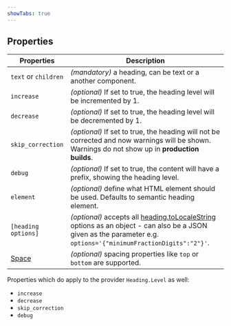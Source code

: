 ```yaml
---
showTabs: true
---
```


## Properties

| Properties                                  | Description                                                                                                                                                                                                                                                                 |
| ------------------------------------------- | --------------------------------------------------------------------------------------------------------------------------------------------------------------------------------------------------------------------------------------------------------------------------- |
| `text` or `children`                        | _(mandatory)_ a heading, can be text or a another component.                                                                                                                                                                                                                |
| `increase`                                  | _(optional)_ If set to true, the heading level will be incremented by 1.                                                                                                                                                                                                    |
| `decrease`                                  | _(optional)_ If set to true, the heading level will be decremented by 1.                                                                                                                                                                                                    |
| `skip_correction`                           | _(optional)_ If set to true, the heading will not be corrected and now warnings will be shown. Warnings do not show up in **production builds**.                                                                                                                            |
| `debug`                                     | _(optional)_ If set to true, the content will have a prefix, showing the heading level.                                                                                                                                                                                     |
| `element`                                   | _(optional)_ define what HTML element should be used. Defaults to semantic heading element.                                                                                                                                                                                 |
| `[heading options]`                         | _(optional)_ accepts all [heading.toLocaleString](https://developer.mozilla.org/en-US/docs/Web/JavaScript/Reference/Global_Objects/Heading/toLocaleString) options as an object - can also be a JSON given as the parameter e.g. `options='{"minimumFractionDigits":"2"}'`. |
| [Space](/uilib/components/space/properties) | _(optional)_ spacing properties like `top` or `bottom` are supported.                                                                                                                                                                                                       |

Properties which do apply to the provider `Heading.Level` as well:

- `increase`
- `decrease`
- `skip_correction`
- `debug`

